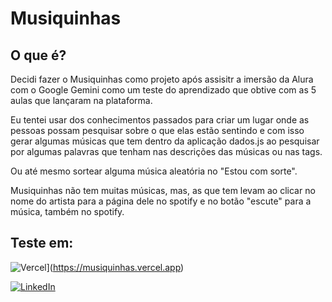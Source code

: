 # Musiquinhas

## O que é?

Decidi fazer o Musiquinhas como projeto após assisitr a imersão da Alura com o Google Gemini como um teste do aprendizado que obtive com as 5 aulas que lançaram na plataforma.

Eu tentei usar dos conhecimentos passados para criar um lugar onde as pessoas possam pesquisar sobre o que elas estão sentindo e com isso gerar algumas músicas que tem dentro da aplicação dados.js ao pesquisar por algumas palavras que tenham nas descrições das músicas ou nas tags.

Ou até mesmo sortear alguma música aleatória no "Estou com sorte".

Musiquinhas não tem muitas músicas, mas, as que tem levam ao clicar no nome do artista para a página dele no spotify e no botão "escute" para a música, também no spotify.

## Teste em:

![Vercel](https://img.shields.io/badge/vercel-%23000000.svg?style=for-the-badge&logo=vercel&logoColor=white)](https://musiquinhas.vercel.app)


[![LinkedIn](https://img.shields.io/badge/LinkedIn-0077B5?style=for-the-badge&logo=linkedin&logoColor=white)](https://www.linkedin.com/in/mafepqnunes/)
